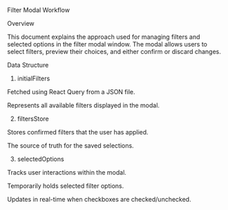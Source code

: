 Filter Modal Workflow

Overview

This document explains the approach used for managing filters and selected options in the filter modal window. The modal allows users to select filters, preview their choices, and either confirm or discard changes.

Data Structure

1. initialFilters

Fetched using React Query from a JSON file.

Represents all available filters displayed in the modal.

2. filtersStore

Stores confirmed filters that the user has applied.

The source of truth for the saved selections.

3. selectedOptions

Tracks user interactions within the modal.

Temporarily holds selected filter options.

Updates in real-time when checkboxes are checked/unchecked.